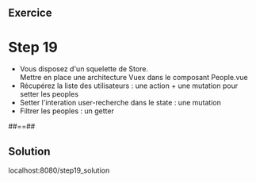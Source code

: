 <!-- .slide: class="sfeir-bg-pink exercice" -->
## Exercice
<h1>Step 19</h1>
<ul>
    <li>Vous disposez d'un squelette de Store.<br/>Mettre en place une architecture Vuex dans le composant People.vue</li>
    <li>Récupérez la liste des utilisateurs : une action + une mutation pour setter les peoples</li>
    <li>Setter l'interation user-recherche dans le state : une mutation</li>
    <li>Filtrer les peoples : un getter</li>
</ul>

##==##

<!-- .slide: class="sfeir-bg-blue exercice" -->
## Solution
<span class="full-center">localhost:8080/step19_solution</span>
